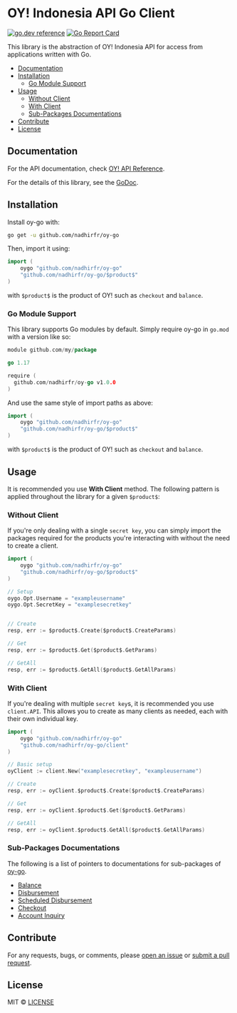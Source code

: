 # OY! Indonesia API Go Client

[![go.dev reference](https://img.shields.io/badge/go.dev-reference-007d9c?logo=go&logoColor=white&style=flat-square)](https://pkg.go.dev/github.com/nadhirfr/oy-go)
[![Go Report Card](https://goreportcard.com/badge/github.com/nadhirfr/oy-go)](https://goreportcard.com/report/github.com/nadhirfr/oy-go)

This library is the abstraction of OY! Indonesia API for access from applications written with Go.

- [Documentation](#documentation)
- [Installation](#installation)
  - [Go Module Support](#go-module-support)
- [Usage](#usage)
  - [Without Client](#without-client)
  - [With Client](#with-client)
  - [Sub-Packages Documentations](#sub-packages-documentations)
- [Contribute](#contribute)
- [License](#license)



## Documentation

For the API documentation, check [OY! API Reference](https://api-docs.oyindonesia.com).

For the details of this library, see the [GoDoc](https://pkg.go.dev/github.com/nadhirfr/oy-go).

## Installation

Install oy-go with:

```sh
go get -u github.com/nadhirfr/oy-go
```

Then, import it using:

```go
import (
    oygo "github.com/nadhirfr/oy-go"
    "github.com/nadhirfr/oy-go/$product$"
)
```

with `$product$` is the product of OY! such as `checkout` and `balance`.


### Go Module Support

This library supports Go modules by default. Simply require oy-go in `go.mod` with a version like so:

```go
module github.com/my/package

go 1.17

require (
  github.com/nadhirfr/oy-go v1.0.0
)
```

And use the same style of import paths as above:

```go
import (
    oygo "github.com/nadhirfr/oy-go"
    "github.com/nadhirfr/oy-go/$product$"
)
```

with `$product$` is the product of OY! such as `checkout` and `balance`.


## Usage

It is recommended you use **With Client** method. The following pattern is applied throughout the library for a given `$product$`:

### Without Client

If you're only dealing with a single `secret key`, you can simply import the packages required for the products you're interacting with without the need to create a client.

```go
import (
    oygo "github.com/nadhirfr/oy-go"
    "github.com/nadhirfr/oy-go/$product$"
)

// Setup
oygo.Opt.Username = "exampleusername"
oygo.Opt.SecretKey = "examplesecretkey"


// Create
resp, err := $product$.Create($product$.CreateParams)

// Get
resp, err := $product$.Get($product$.GetParams)

// GetAll
resp, err := $product$.GetAll($product$.GetAllParams)
```

### With Client

If you're dealing with multiple `secret key`s, it is recommended you use `client.API`. This allows you to create as many clients as needed, each with their own individual key.

```go
import (
    oygo "github.com/nadhirfr/oy-go"
    "github.com/nadhirfr/oy-go/client"
)

// Basic setup
oyClient := client.New("examplesecretkey", "exampleusername")

// Create
resp, err := oyClient.$product$.Create($product$.CreateParams)

// Get
resp, err := oyClient.$product$.Get($product$.GetParams)

// GetAll
resp, err := oyClient.$product$.GetAll($product$.GetAllParams)
```

### Sub-Packages Documentations

The following is a list of pointers to documentations for sub-packages of [oy-go](https://github.com/nadhirfr/oy-go).

- [Balance](https://pkg.go.dev/github.com/nadhirfr/oy-go/balance)
- [Disbursement](https://pkg.go.dev/github.com/nadhirfr/oy-go/disbursement)
- [Scheduled Disbursement](https://pkg.go.dev/github.com/nadhirfr/oy-go/scheduleddisbursement)
- [Checkout](https://pkg.go.dev/github.com/nadhirfr/oy-go/checkout)
- [Account Inquiry](https://pkg.go.dev/github.com/nadhirfr/oy-go/accountinquiry)

## Contribute

For any requests, bugs, or comments, please [open an issue](https://github.com/nadhirfr/oy-go/issues/new) or [submit a pull request](https://github.com/nadhirfr/oy-go/pulls).

## License
MIT © [LICENSE](https://github.com/nadhirfr/oy-go/blob/main/LICENSE)
